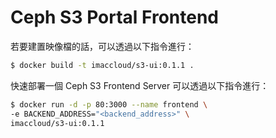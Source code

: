 # Ceph S3 Portal Frontend
若要建置映像檔的話，可以透過以下指令進行：
```sh
$ docker build -t imaccloud/s3-ui:0.1.1 .
```

快速部署一個 Ceph S3 Frontend Server 可以透過以下指令進行：
```sh
$ docker run -d -p 80:3000 --name frontend \
-e BACKEND_ADDRESS="<backend_address>" \
imaccloud/s3-ui:0.1.1
```
